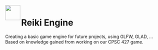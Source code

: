 <img src="https://cdn4.iconfinder.com/data/icons/power-speed-graph-sprint-boost-brain-gain/50/53-512.png" align="left" height="48"> 

# Reiki Engine

Creating a basic game engine for future projects, using GLFW, GLAD, ...
Based on knowledge gained from working on our  CPSC 427 game.
